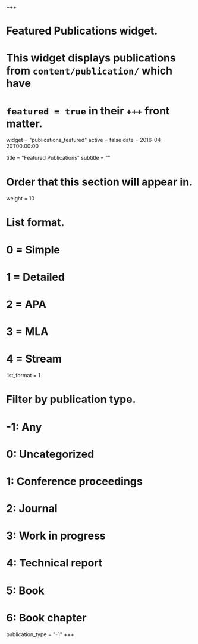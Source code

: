 +++
# Featured Publications widget.
# This widget displays publications from `content/publication/` which have
# `featured = true` in their `+++` front matter.
widget = "publications_featured"
active = false
date = 2016-04-20T00:00:00

title = "Featured Publications"
subtitle = ""

# Order that this section will appear in.
weight = 10

# List format.
#   0 = Simple
#   1 = Detailed
#   2 = APA
#   3 = MLA
#   4 = Stream
list_format = 1

# Filter by publication type.
# -1: Any
#  0: Uncategorized
#  1: Conference proceedings
#  2: Journal
#  3: Work in progress
#  4: Technical report
#  5: Book
#  6: Book chapter
publication_type = "-1"
+++
